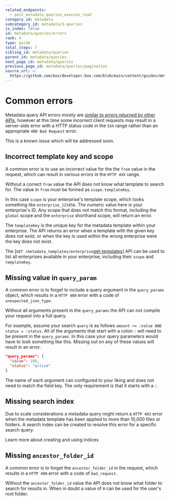 ```yaml
---
related_endpoints:
  - post_metadata_queries_execute_read
category_id: metadata
subcategory_id: metadata/5-queries
is_index: false
id: metadata/queries/errors
rank: 4
type: guide
total_steps: 7
sibling_id: metadata/queries
parent_id: metadata/queries
next_page_id: metadata/queries
previous_page_id: metadata/queries/pagination
source_url: >-
  https://github.com/box/developer.box.com/blob/main/content/guides/metadata/5-queries/4-errors.md
---
```

# Common errors

Metadata query API errors mostly are [similar to errors returned by other
APIs][errors], however at this time some incorrect client requests may result in
a server-side error with a HTTP status code in the `5XX` range rather than an
appropriate `400 Bad Request` error.

This is a known issue which will be addressed soon.

## Incorrect template key and scope

A common error is to use an incorrect value for the the `from` value in the
request, which can result in various errors in the `HTTP 4XX` range.

Without a correct `from` value the API does not know what template to search
for. The value in `from` must be formed as `scope.templateKey`.

In this case `scope` is your enterprise's template scope, which looks something
like `enterprise_123456`. The numeric value here is your enterprise's ID. Any
scope that does not match this format, including the `global` scope and the
`enterprise` shorthand scope, will return an error.

The `templateKey` is the unique key for the metadata template within your
enterprise. The API returns an error when a template with the given key does not
exist, or when the key is used within the wrong enterprise were the key does not
exist.

<Message notice>

The [`GET /metadata_templates/enterprise`[get-templates]] API can be used to
list all enterprises available in your enterprise, including their `scope` and
`templateKey`.

</Message>

## Missing value in `query_param`

A common error is to forget to include a query argument in the `query_params`
object, which results in a `HTTP 400` error with a code of
`unexpected_json_type`.

Without all arguments present in the `query_params` the API can not compile your
request into a full query.

For example, assume your search `query` is as follows
`amount >= :value AND status = :status`. All of the arguments that start with a
colon `:` will need to be present in the `query_params`. In this case your query
parameters would have to look something like this. Missing out on any of these
values will result in an error.

```json
"query_params": {
  "value": 100,
  "status": "active"
}
```

<Message notice>

The name of each argument can configured to your liking and does not need to
match the field key. The only requirement is that it starts with a `:`.

</Message>

## Missing search index

Due to scale considerations a metadata query might return a `HTTP 403` error
when the metadata template has been applied to more than 10,000 files or
folders. A search index can be created to resolve this error for a specific
search query.

<CTA to='g://metadata/queries/indexes'>

Learn more about creating and using indices

</CTA>

## Missing `ancestor_folder_id`

A common error is to forget the `ancestor_folder_id` in the request, which
results in a `HTTP 400` error with a code of `bad_request`.

Without the `ancestor_folder_id` value the API does not know what folder to
search for results in. When in doubt a value of `0` can be used for the user's
root folder.

[errors]: g://api-calls/permissions-and-errors/common-errors
[get-templates]: r://get-metadata-templates-enterprise